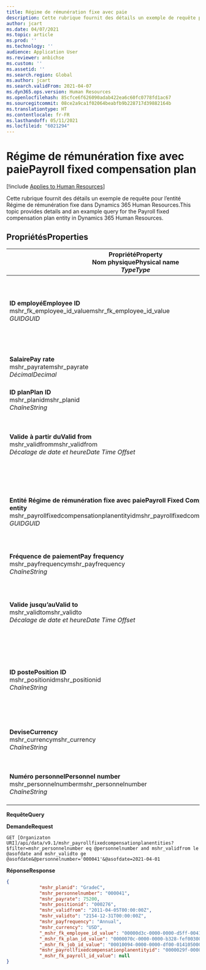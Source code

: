 ```yaml
---
title: Régime de rémunération fixe avec paie
description: Cette rubrique fournit des détails un exemple de requête pour l’entité Régime de rémunération fixe dans Dynamics 365 Human Resources.
author: jcart
ms.date: 04/07/2021
ms.topic: article
ms.prod: ''
ms.technology: ''
audience: Application User
ms.reviewer: anbichse
ms.custom: ''
ms.assetid: ''
ms.search.region: Global
ms.author: jcart
ms.search.validFrom: 2021-04-07
ms.dyn365.ops.version: Human Resources
ms.openlocfilehash: 85cfce6f626090adab422ea6c60fc0778fd1ac67
ms.sourcegitcommit: 08ce2a9ca1f02064beabfb9b228717d39882164b
ms.translationtype: HT
ms.contentlocale: fr-FR
ms.lasthandoff: 05/11/2021
ms.locfileid: "6021294"
---
```

# <a name="payroll-fixed-compensation-plan"></a><span data-ttu-id="44061-103">Régime de rémunération fixe avec paie</span><span class="sxs-lookup"><span data-stu-id="44061-103">Payroll fixed compensation plan</span></span>

[!include [Applies to Human Resources](../includes/applies-to-hr.md)]

<span data-ttu-id="44061-104">Cette rubrique fournit des détails un exemple de requête pour l’entité Régime de rémunération fixe dans Dynamics 365 Human Resources.</span><span class="sxs-lookup"><span data-stu-id="44061-104">This topic provides details and an example query for the Payroll fixed compensation plan entity in Dynamics 365 Human Resources.</span></span>

## <a name="properties"></a><span data-ttu-id="44061-105">Propriétés</span><span class="sxs-lookup"><span data-stu-id="44061-105">Properties</span></span>

| <span data-ttu-id="44061-106">Propriété</span><span class="sxs-lookup"><span data-stu-id="44061-106">Property</span></span><br><span data-ttu-id="44061-107">**Nom physique**</span><span class="sxs-lookup"><span data-stu-id="44061-107">**Physical name**</span></span><br><span data-ttu-id="44061-108">**_Type_**</span><span class="sxs-lookup"><span data-stu-id="44061-108">**_Type_**</span></span> | <span data-ttu-id="44061-109">Cas d’emploi</span><span class="sxs-lookup"><span data-stu-id="44061-109">Use</span></span> | <span data-ttu-id="44061-110">Description</span><span class="sxs-lookup"><span data-stu-id="44061-110">Description</span></span> |
| --- | --- | --- |
| <span data-ttu-id="44061-111">**ID employé**</span><span class="sxs-lookup"><span data-stu-id="44061-111">**Employee ID**</span></span><br><span data-ttu-id="44061-112">mshr_fk_employee_id_value</span><span class="sxs-lookup"><span data-stu-id="44061-112">mshr_fk_employee_id_value</span></span><br><span data-ttu-id="44061-113">*GUID*</span><span class="sxs-lookup"><span data-stu-id="44061-113">*GUID*</span></span> | <span data-ttu-id="44061-114">Lecture seule</span><span class="sxs-lookup"><span data-stu-id="44061-114">Read-only</span></span><br><span data-ttu-id="44061-115">Requis</span><span class="sxs-lookup"><span data-stu-id="44061-115">Required</span></span><br><span data-ttu-id="44061-116">Clé étrangère : Foreign key:mshr_Employee_id de mshr_payrollemployeeentity entity</span><span class="sxs-lookup"><span data-stu-id="44061-116">Foreign key:mshr_Employee_id of mshr_payrollemployeeentity entity</span></span>  | <span data-ttu-id="44061-117">ID employé</span><span class="sxs-lookup"><span data-stu-id="44061-117">Employee ID</span></span> |
| <span data-ttu-id="44061-118">**Salaire**</span><span class="sxs-lookup"><span data-stu-id="44061-118">**Pay rate**</span></span><br><span data-ttu-id="44061-119">mshr_payrate</span><span class="sxs-lookup"><span data-stu-id="44061-119">mshr_payrate</span></span><br><span data-ttu-id="44061-120">*Décimal*</span><span class="sxs-lookup"><span data-stu-id="44061-120">*Decimal*</span></span> | <span data-ttu-id="44061-121">Lecture seule</span><span class="sxs-lookup"><span data-stu-id="44061-121">Read-only</span></span><br><span data-ttu-id="44061-122">Requis</span><span class="sxs-lookup"><span data-stu-id="44061-122">Required</span></span> | <span data-ttu-id="44061-123">Taux de rémunération défini dans le régime de rémunération fixe.</span><span class="sxs-lookup"><span data-stu-id="44061-123">Pay rate defined in fixed compensation plan.</span></span> |
| <span data-ttu-id="44061-124">**ID plan**</span><span class="sxs-lookup"><span data-stu-id="44061-124">**Plan ID**</span></span><br><span data-ttu-id="44061-125">mshr_planid</span><span class="sxs-lookup"><span data-stu-id="44061-125">mshr_planid</span></span><br><span data-ttu-id="44061-126">*Chaîne*</span><span class="sxs-lookup"><span data-stu-id="44061-126">*String*</span></span> | <span data-ttu-id="44061-127">Lecture seule</span><span class="sxs-lookup"><span data-stu-id="44061-127">Read-only</span></span><br><span data-ttu-id="44061-128">Requis</span><span class="sxs-lookup"><span data-stu-id="44061-128">Required</span></span> |<span data-ttu-id="44061-129">Spécifie le régime de rémunération.</span><span class="sxs-lookup"><span data-stu-id="44061-129">Specifies the compensation plan.</span></span>  |
| <span data-ttu-id="44061-130">**Valide à partir du**</span><span class="sxs-lookup"><span data-stu-id="44061-130">**Valid from**</span></span><br><span data-ttu-id="44061-131">mshr_validfrom</span><span class="sxs-lookup"><span data-stu-id="44061-131">mshr_validfrom</span></span><br><span data-ttu-id="44061-132">*Décalage de date et heure*</span><span class="sxs-lookup"><span data-stu-id="44061-132">*Date Time Offset*</span></span> |  <span data-ttu-id="44061-133">Lecture seule</span><span class="sxs-lookup"><span data-stu-id="44061-133">Read-only</span></span><br><span data-ttu-id="44061-134">Requis</span><span class="sxs-lookup"><span data-stu-id="44061-134">Required</span></span> |<span data-ttu-id="44061-135">Date à partir de laquelle les informations relatives à la rémunération fixe sont valides.</span><span class="sxs-lookup"><span data-stu-id="44061-135">Date the employee fixed compensation is valid from.</span></span>  |
| <span data-ttu-id="44061-136">**Entité Régime de rémunération fixe avec paie**</span><span class="sxs-lookup"><span data-stu-id="44061-136">**Payroll Fixed Compensation Plan entity**</span></span><br><span data-ttu-id="44061-137">mshr_payrollfixedcompensationplanentityid</span><span class="sxs-lookup"><span data-stu-id="44061-137">mshr_payrollfixedcompensationplanentityid</span></span><br><span data-ttu-id="44061-138">*GUID*</span><span class="sxs-lookup"><span data-stu-id="44061-138">*GUID*</span></span> | <span data-ttu-id="44061-139">Requis</span><span class="sxs-lookup"><span data-stu-id="44061-139">Required</span></span><br><span data-ttu-id="44061-140">Généré par le système</span><span class="sxs-lookup"><span data-stu-id="44061-140">Sytem generated</span></span> | <span data-ttu-id="44061-141">Valeur GUID générée par le système pour identifier le rémunération fixe de manière unique.</span><span class="sxs-lookup"><span data-stu-id="44061-141">A system-generated GUID value to uniquely identify the compensation plan.</span></span> |
| <span data-ttu-id="44061-142">**Fréquence de paiement**</span><span class="sxs-lookup"><span data-stu-id="44061-142">**Pay frequency**</span></span><br><span data-ttu-id="44061-143">mshr_payfrequency</span><span class="sxs-lookup"><span data-stu-id="44061-143">mshr_payfrequency</span></span><br><span data-ttu-id="44061-144">*Chaîne*</span><span class="sxs-lookup"><span data-stu-id="44061-144">*String*</span></span> | <span data-ttu-id="44061-145">Lecture seule</span><span class="sxs-lookup"><span data-stu-id="44061-145">Read-only</span></span><br><span data-ttu-id="44061-146">Requis</span><span class="sxs-lookup"><span data-stu-id="44061-146">Required</span></span> |<span data-ttu-id="44061-147">La fréquence à laquelle l'employé sera payé.</span><span class="sxs-lookup"><span data-stu-id="44061-147">The frequency the employee will be paid.</span></span>  |
| <span data-ttu-id="44061-148">**Valide jusqu’au**</span><span class="sxs-lookup"><span data-stu-id="44061-148">**Valid to**</span></span><br><span data-ttu-id="44061-149">mshr_validto</span><span class="sxs-lookup"><span data-stu-id="44061-149">mshr_validto</span></span><br><span data-ttu-id="44061-150">*Décalage de date et heure*</span><span class="sxs-lookup"><span data-stu-id="44061-150">*Date Time Offset*</span></span> | <span data-ttu-id="44061-151">Lecture seule</span><span class="sxs-lookup"><span data-stu-id="44061-151">Read-only</span></span> <br><span data-ttu-id="44061-152">Requis</span><span class="sxs-lookup"><span data-stu-id="44061-152">Required</span></span> | <span data-ttu-id="44061-153">Date jusqu'à laquelle les informations relatives à la rémunération fixe sont valides.</span><span class="sxs-lookup"><span data-stu-id="44061-153">Date the employee fixed compensation is valid to.</span></span> |
| <span data-ttu-id="44061-154">**ID poste**</span><span class="sxs-lookup"><span data-stu-id="44061-154">**Position ID**</span></span><br><span data-ttu-id="44061-155">mshr_positionid</span><span class="sxs-lookup"><span data-stu-id="44061-155">mshr_positionid</span></span><br><span data-ttu-id="44061-156">*Chaîne*</span><span class="sxs-lookup"><span data-stu-id="44061-156">*String*</span></span> | <span data-ttu-id="44061-157">Lecture seule</span><span class="sxs-lookup"><span data-stu-id="44061-157">Read-only</span></span> <br><span data-ttu-id="44061-158">Requis</span><span class="sxs-lookup"><span data-stu-id="44061-158">Required</span></span> | <span data-ttu-id="44061-159">ID de poste associé à l'employé et à l'inscription au régime de rémunération fixe.</span><span class="sxs-lookup"><span data-stu-id="44061-159">Postion ID associated with the employee and fixed compensation plan enrollment.</span></span> |
| <span data-ttu-id="44061-160">**Devise**</span><span class="sxs-lookup"><span data-stu-id="44061-160">**Currency**</span></span><br><span data-ttu-id="44061-161">mshr_currency</span><span class="sxs-lookup"><span data-stu-id="44061-161">mshr_currency</span></span><br><span data-ttu-id="44061-162">*Chaîne*</span><span class="sxs-lookup"><span data-stu-id="44061-162">*String*</span></span> | <span data-ttu-id="44061-163">Lecture seule</span><span class="sxs-lookup"><span data-stu-id="44061-163">Read-only</span></span> <br><span data-ttu-id="44061-164">Requis</span><span class="sxs-lookup"><span data-stu-id="44061-164">Required</span></span> |<span data-ttu-id="44061-165">La devise définie pour le régime de rémunération fixe</span><span class="sxs-lookup"><span data-stu-id="44061-165">The currency defined for the fixed compensation plan</span></span>   |
| <span data-ttu-id="44061-166">**Numéro personnel**</span><span class="sxs-lookup"><span data-stu-id="44061-166">**Personnel number**</span></span><br><span data-ttu-id="44061-167">mshr_personnelnumber</span><span class="sxs-lookup"><span data-stu-id="44061-167">mshr_personnelnumber</span></span><br><span data-ttu-id="44061-168">*Chaîne*</span><span class="sxs-lookup"><span data-stu-id="44061-168">*String*</span></span> | <span data-ttu-id="44061-169">Lecture seule</span><span class="sxs-lookup"><span data-stu-id="44061-169">Read-only</span></span><br><span data-ttu-id="44061-170">Requis</span><span class="sxs-lookup"><span data-stu-id="44061-170">Required</span></span> |<span data-ttu-id="44061-171">Numéro personnel unique du collaborateur.</span><span class="sxs-lookup"><span data-stu-id="44061-171">The employee's unique personnel number.</span></span>  |

<span data-ttu-id="44061-172">**Requête**</span><span class="sxs-lookup"><span data-stu-id="44061-172">**Query**</span></span>

<span data-ttu-id="44061-173">**Demande**</span><span class="sxs-lookup"><span data-stu-id="44061-173">**Request**</span></span>

```http
GET [Organizaton URI]/api/data/v9.1/mshr_payrollfixedcompensationplanentities?$filter=mshr_personnelnumber eq @personnelnumber and mshr_validfrom le @asofdate and mshr_validto ge @asofdate&@personnelnumber='000041'&@asofdate=2021-04-01
```

<span data-ttu-id="44061-174">**Réponse**</span><span class="sxs-lookup"><span data-stu-id="44061-174">**Response**</span></span>

```json
{
            "mshr_planid": "GradeC",
            "mshr_personnelnumber": "000041",
            "mshr_payrate": 75200,
            "mshr_positionid": "000276",
            "mshr_validfrom": "2011-04-05T00:00:00Z",
            "mshr_validto": "2154-12-31T00:00:00Z",
            "mshr_payfrequency": "Annual",
            "mshr_currency": "USD",
            "_mshr_fk_employee_id_value": "00000d3c-0000-0000-d5ff-004105000000",
            "_mshr_fk_plan_id_value": "0000070c-0000-0000-b328-fef003000000",
            "_mshr_fk_job_id_value": "00010094-0000-0000-df00-014105000000",
            "mshr_payrollfixedcompensationplanentityid": "0000029f-0000-0000-d5ff-004105000000",
            "_mshr_fk_payroll_id_value": null
}
```
